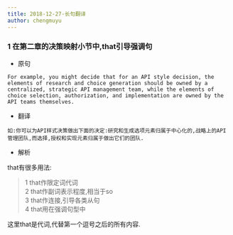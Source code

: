 ```yaml
---
title: 2018-12-27-长句翻译
author: chengmuyu
---
```


### 1 在第二章的决策映射小节中,that引导强调句
- 原句

```
For example, you might decide that for an API style decision, the elements of research and choice generation should be owned by a centralized, strategic API management team, while the elements of choice selection, authorization, and implementation are owned by the API teams themselves. 
```
- 翻译

```
如:你可以为API样式决策做出下面的决定:研究和生成选项元素归属于中心化的,战略上的API管理团队,而选择,授权和实现元素归属于做出它们的团队.
```
- 解析

that有很多用法:
> 1 that作限定词代词   
> 2 that作副词表示程度,相当于so   
> 3 that作连接,引导各类从句  
> 4 that用在强调句型中

这里that是代词,代替第一个逗号之后的所有内容.


